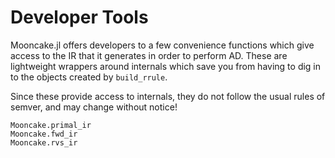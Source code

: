 # Developer Tools

Mooncake.jl offers developers to a few convenience functions which give access to the IR
that it generates in order to perform AD. These are lightweight wrappers around internals
which save you from having to dig in to the objects created by `build_rrule`.

Since these provide access to internals, they do not follow the usual rules of semver, and
may change without notice!
```@docs
Mooncake.primal_ir
Mooncake.fwd_ir
Mooncake.rvs_ir
```
